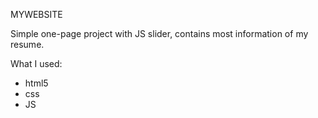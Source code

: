 MYWEBSITE

Simple one-page project with JS slider, contains most information of my resume.

What I used: 

- html5
- css
- JS
